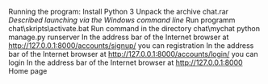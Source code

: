 Running the program:
Install Python 3 
Unpack the archive chat.rar
*Described launching via the Windows command line*
Run programm chat\skripts\activate.bat
Run command in the directory chat\mychat python manage.py runserver
In the address bar of the Internet browser at http://127.0.0.1:8000/accounts/signup/ you can registration
In the address bar of the Internet browser at http://127.0.0.1:8000/accounts/login/ you can login
In the address bar of the Internet browser at http://127.0.0.1:8000 Home page

